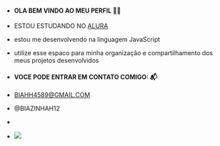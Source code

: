 - #### OLA BEM VINDO AO MEU PERFIL 🦅🦅
- ESTOU ESTUDANDO NO [ALURA](https://www.alura.com.br)
- estou me desenvolvendo na linguagem JavaScript
- utilize esse espaco para minha organização e compartilhamento dos meus projetos desenvolvidos
- #### VOCE PODE ENTRAR EM CONTATO COMIGO: 📬
- BIAHH4589@GMAIL.COM
- @BIAZINHAH12

- 
- ![](https://media1.tenor.com/m/2ZV8gVLGPOAAAAAC/portugues-felipe-melo.gif)
